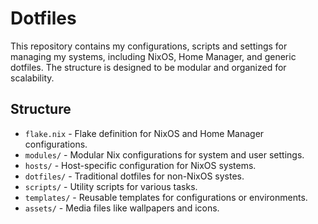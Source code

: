 # Dotfiles

This repository contains my configurations, scripts and settings for managing my systems, including NixOS, Home Manager, and generic dotfiles. The structure is designed to be modular and organized for scalability.

## Structure

- `flake.nix` - Flake definition for NixOS and Home Manager configurations.
- `modules/` - Modular Nix configurations for system and user settings.
- `hosts/` - Host-specific configuration for NixOS systems.
- `dotfiles/` - Traditional dotfiles for non-NixOS systes.
- `scripts/` - Utility scripts for various tasks.
- `templates/` - Reusable templates for configurations or environments.
- `assets/` - Media files like wallpapers and icons.
